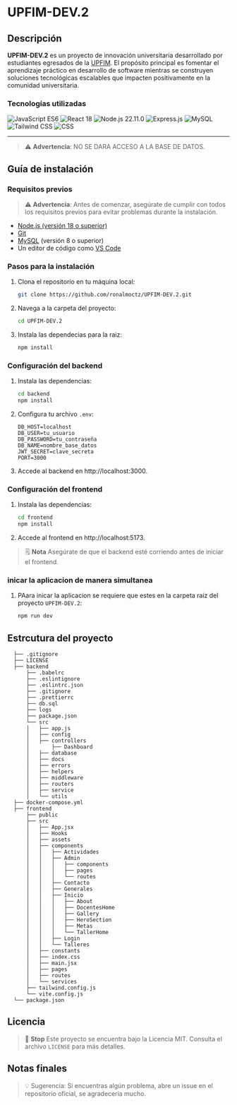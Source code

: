 # UPFIM-DEV.2

## Descripción

**UPFIM-DEV.2** es un proyecto de innovación universitaria desarrollado por estudiantes egresados de la [UPFIM](https://www.upfim.edu.mx). El propósito principal es fomentar el aprendizaje práctico en desarrollo de software mientras se construyen soluciones tecnológicas escalables que impacten positivamente en la comunidad universitaria.

### **Tecnologías utilizadas**

![JavaScript ES6](https://img.shields.io/badge/JavaScript-ES6-yellow)
![React 18](https://img.shields.io/badge/React-18-blue)
![Node.js 22.11.0](https://img.shields.io/badge/Node.js-22.11.0-green)
![Express.js](https://img.shields.io/badge/Express.js-4.18.0-grey)
![MySQL](https://img.shields.io/badge/MySQL-8.0.33-blue)
![Tailwind CSS](https://img.shields.io/badge/Tailwind-CSS-06B6D4)
![CSS](https://img.shields.io/badge/CSS-3-264de4)

---
> ⚠️ **Advertencia**: NO SE DARA ACCESO A LA BASE DE DATOS.


## **Guía de instalación**

### **Requisitos previos**

> ⚠️ **Advertencia**: Antes de comenzar, asegúrate de cumplir con todos los requisitos previos para evitar problemas durante la instalación.

- [Node.js (versión 18 o superior)](https://nodejs.org/)
- [Git](https://git-scm.com/)
- [MySQL](https://www.mysql.com/) (versión 8 o superior)
- Un editor de código como [VS Code](https://code.visualstudio.com/)

### **Pasos para la instalación**

1. Clona el repositorio en tu máquina local:
   ```bash
   git clone https://github.com/ronalmoctz/UPFIM-DEV.2.git
2. Navega a la carpeta del proyecto:
    ```bash
    cd UPFIM-DEV.2
3. Instala las dependecias para la raiz:
    ```bash
    npm install

### **Configuración del backend**
1. Instala las dependencias:
    ```bash
    cd backend
    npm install

2. Configura tu archivo `.env`:
    ```env
    DB_HOST=localhost
    DB_USER=tu_usuario
    DB_PASSWORD=tu_contraseña
    DB_NAME=nombre_base_datos
    JWT_SECRET=clave_secreta
    PORT=3000

3. Accede al backend en http://localhost:3000.

### **Configuración del frontend**
1. Instala las dependencias:
    ```bash
    cd frontend
    npm install

3. Accede al frontend en http://localhost:5173.
> 🗒️ **Nota** Asegúrate de que el backend esté corriendo antes de iniciar el frontend.


### **inicar la aplicacion de manera simultanea**
1. PAara inicar la aplicacion se requiere que
   estes en la carpeta raiz del proyecto `UPFIM-DEV.2`:
    ```bash
    npm run dev

## **Estrcutura del proyecto**
    
      ├── .gitignore
      ├── LICENSE
      ├── backend
          ├── .babelrc
          ├── .eslintignore
          ├── .eslintrc.json
          ├── .gitignore
          ├── .prettierrc
          ├── db.sql
          ├── logs
          ├── package.json
          └── src
          │   ├── app.js
          │   ├── config
          │   ├── controllers
          │       ├── Dashboard
          │   ├── database
          │   ├── docs
          │   ├── errors
          │   ├── helpers
          │   ├── middleware
          │   ├── routers
          │   ├── service
          │   └── utils
      ├── docker-compose.yml
      ├── frontend
          ├── public
          ├── src
          │   ├── App.jsx
          │   ├── Hooks
          │   ├── assets
          │   ├── components
          │   │   ├── Actividades
          │   │   ├── Admin
          │   │   │   ├── components
          │   │   │   ├── pages
          │   │   │   └── routes
          │   │   ├── Contacto
          │   │   ├── Generales
          │   │   ├── Inicio
          │   │   │   ├── About
          │   │   │   ├── DocentesHome
          │   │   │   ├── Gallery
          │   │   │   ├── HeroSection
          │   │   │   ├── Metas
          │   │   │   └── TallerHome
          │   │   ├── Login
          │   │   └── Talleres
          │   ├── constants
          │   ├── index.css
          │   ├── main.jsx
          │   ├── pages
          │   ├── routes
          │   └── services
          ├── tailwind.config.js
          └── vite.config.js
      └── package.json

## **Licencia**
> 🛑 **Stop** Este proyecto se encuentra bajo la Licencia MIT. Consulta el archivo `LICENSE` para más detalles.

## **Notas finales**
> 💡 Sugerencia: Si encuentras algún problema, abre un issue en el repositorio oficial, se agradeceria mucho.
